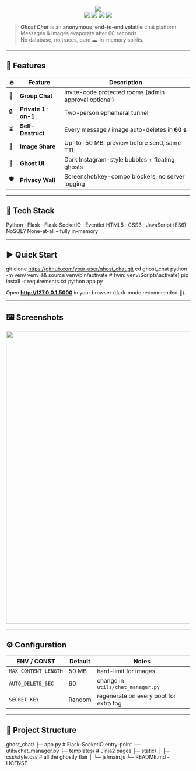<!-- ──────────────────────────────────────────────────────────────── -->
<!--  👻  G H O S T   C H A T – README                               -->
<!-- ──────────────────────────────────────────────────────────────── -->

<p align="center">
  <img src="https://img.shields.io/badge/Ghost%20Chat-%F0%9F%91%BB%20Anonymous%20Messenger-893AB4?style=for-the-badge&logo=ghost&logoColor=white"/>
  <br>
  <img src="https://img.shields.io/badge/Version-1.0.0-0095f6?style=for-the-badge"/>
  <img src="https://img.shields.io/badge/Python-3.10%2B-3776ab?style=for-the-badge&logo=python&logoColor=white"/>
  <img src="https://img.shields.io/badge/Flask-SocketIO-5.x-cc0000?style=for-the-badge&logo=python&logoColor=white"/>
  <img src="https://img.shields.io/badge/License-Ghost Safe License-1.0-ff3040?style=for-the-badge"/>
</p>

> ***Ghost Chat*** is an **anonymous, end-to-end volatile** chat platform.  
> Messages & images evaporate after 60 seconds.  
> No database, no traces, pure 🕳️-in-memory spirits.

---

## 🌟 Features

| 🔥 | Feature | Description |
|----|---------|-------------|
| 💬 | **Group Chat** | Invite-code protected rooms (admin approval optional) |
| 🔒 | **Private 1-on-1** | Two-person ephemeral tunnel |
| ⏳ | **Self-Destruct** | Every message / image auto-deletes in **60 s** |
| 📸 | **Image Share**  | Up-to-50 MB, preview before send, same TTL |
| 👻 | **Ghost UI**     | Dark Instagram-style bubbles + floating ghosts |
| 🛡️ | **Privacy Wall** | Screenshot/key-combo blockers; no server logging |

---

## 🚀 Tech Stack

Python · Flask · Flask-SocketIO · Eventlet
HTML5 · CSS3 · JavaScript (ES6)
NoSQL? None-at-all – fully in-memory


---

## ▶️ Quick Start

git clone https://github.com/your-user/ghost_chat.git
cd ghost_chat
python -m venv venv && source venv/bin/activate # (win: venv\Scripts\activate)
pip install -r requirements.txt
python app.py


Open **http://127.0.0.1:5000** in your browser (dark-mode recommended 🌙).

---

## 🖼️ Screenshots

<p align="center">
  <img src="docs/live_preview.gif" width="800"/>
</p>

---

## ⚙️ Configuration

| ENV / CONST | Default | Notes |
|-------------|---------|-------|
| `MAX_CONTENT_LENGTH` | 50 MB | hard-limit for images |
| `AUTO_DELETE_SEC`   | 60    | change in `utils/chat_manager.py` |
| `SECRET_KEY` | Random | regenerate on every boot for extra fog |

---

## 🧩 Project Structure

ghost_chat/
├─ app.py # Flask-SocketIO entry-point
├─ utils/chat_manager.py
├─ templates/ # Jinja2 pages
├─ static/
│ ├─ css/style.css # all the ghostly flair
│ └─ js/main.js
└─ README.md - LICENSE